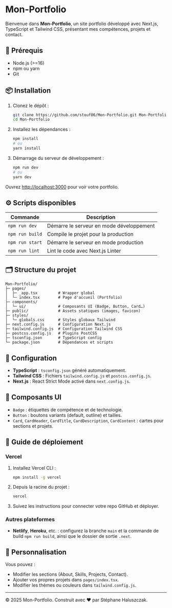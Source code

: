 # Mon-Portfolio

Bienvenue dans **Mon-Portfolio**, un site portfolio développé avec Next.js, TypeScript et Tailwind CSS, présentant mes compétences, projets et contact.

## 🚀 Prérequis

* Node.js (>=16)
* npm ou yarn
* Git

## 📦 Installation

1. Clonez le dépôt :

   ```bash
   git clone https://github.com/stouf06/Mon-Portfolio.git Mon-Portfolio
   cd Mon-Portfolio
   ```

2. Installez les dépendances :

   ```bash
   npm install
   # ou
   yarn install
   ```

3. Démarrage du serveur de développement :

   ```bash
   npm run dev
   # ou
   yarn dev
   ```

Ouvrez [http://localhost:3000](http://localhost:3000) pour voir votre portfolio.

## ⚙️ Scripts disponibles

| Commande        | Description                              |
| --------------- | ---------------------------------------- |
| `npm run dev`   | Démarre le serveur en mode développement |
| `npm run build` | Compile le projet pour la production     |
| `npm run start` | Démarre le serveur en mode production    |
| `npm run lint`  | Lint le code avec Next.js Linter         |

## 🗂️ Structure du projet

```text
Mon-Portfolio/
├─ pages/
│  ├─ _app.tsx         # Wrapper global
│  └─ index.tsx        # Page d'accueil (Portfolio)
├─ components/
│  └─ ui/              # Composants UI (Badge, Button, Card…)
├─ public/             # Assets statiques (images, favicon)
├─ styles/
│  └─ globals.css      # Styles globaux Tailwind
├─ next.config.js      # Configuration Next.js
├─ tailwind.config.js  # Configuration Tailwind CSS
├─ postcss.config.js   # Plugins PostCSS
├─ tsconfig.json       # TypeScript config
└─ package.json        # Dépendances et scripts
```

## 🔧 Configuration

* **TypeScript** : `tsconfig.json` généré automatiquement.
* **Tailwind CSS** : Fichiers `tailwind.config.js` et `postcss.config.js`.
* **Next.js** : React Strict Mode activé dans `next.config.js`.

## 📐 Composants UI

* `Badge` : étiquettes de compétence et de technologie.
* `Button` : boutons variants (default, outline) et tailles.
* `Card`, `CardHeader`, `CardTitle`, `CardDescription`, `CardContent` : cartes pour sections et projets.

## 📖 Guide de déploiement

### Vercel

1. Installez Vercel CLI :

   ```bash
   npm install -g vercel
   ```
2. Depuis la racine du projet :

   ```bash
   vercel
   ```
3. Suivez les instructions pour connecter votre repo GitHub et déployer.

### Autres plateformes

* **Netlify**, **Heroku**, etc. : configurez la branche `main` et la commande de build `npm run build`, ainsi que le dossier de sortie `.next`.

## 📝 Personnalisation

Vous pouvez :

* Modifier les sections (About, Skills, Projects, Contact).
* Ajouter vos propres projets dans `pages/index.tsx`.
* Modifier les thèmes ou couleurs dans `tailwind.config.js`.

---

©️ 2025 Mon-Portfolio. Construit avec ❤️ par Stéphane Haluszczak.
